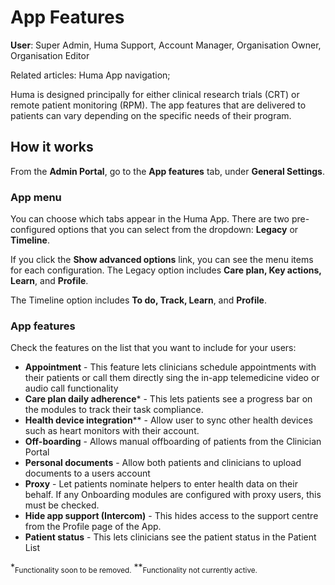 # App Features
**User**: Super Admin, Huma Support, Account Manager, Organisation Owner, Organisation Editor

Related articles: Huma App navigation;

Huma is designed principally for either clinical research trials (CRT) or remote patient monitoring (RPM). The app features that are delivered to patients can vary depending on the specific needs of their program. 
## How it works​
From the **Admin Portal**, go to the **App features** tab, under **General Settings**.

### App menu
You can choose which tabs appear in the Huma App. There are two pre-configured options that you can select from the dropdown: **Legacy** or **Timeline**.  

If you click the **Show advanced options** link, you can see the menu items for each configuration. The Legacy option includes **Care plan, Key actions, Learn**, and **Profile**.

The Timeline option includes **To do, Track, Learn**, and **Profile**.

### App features
Check the features on the list that you want to include for your users:
- **Appointment** - This feature lets clinicians schedule appointments with their patients or call them directly sing the in-app telemedicine video or audio call functionality
- **Care plan daily adherence**\* - This lets patients see a progress bar on the modules to track their task compliance.
- **Health device integration**\** - Allow user to sync other health devices such as heart monitors with their account.
- **Off-boarding** - Allows manual offboarding of patients from the Clinician Portal 
- **Personal documents** - Allow both patients and clinicians to upload documents to a users account 
- **Proxy** - Let patients nominate helpers to enter health data on their behalf. If any Onboarding modules are configured with proxy users, this must be checked.
- **Hide app support (Intercom)** - This hides access to the support centre from the Profile page of the App.  
- **Patient status** - This lets clinicians see the patient status in the Patient List

\*<sub>Functionality soon to be removed.</sub>
\**<sub>Functionality not currently active.</sub>

